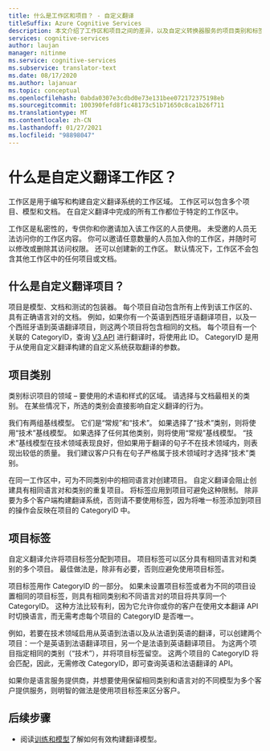 ```yaml
---
title: 什么是工作区和项目？ - 自定义翻译
titleSuffix: Azure Cognitive Services
description: 本文介绍了工作区和项目之间的差异，以及自定义转换器服务的项目类别和标签。
services: cognitive-services
author: laujan
manager: nitinme
ms.service: cognitive-services
ms.subservice: translator-text
ms.date: 08/17/2020
ms.author: lajanuar
ms.topic: conceptual
ms.openlocfilehash: 0abda0307e3cdbd0e73e131bee072172375198eb
ms.sourcegitcommit: 100390fefd8f1c48173c51b71650c8ca1b26f711
ms.translationtype: MT
ms.contentlocale: zh-CN
ms.lasthandoff: 01/27/2021
ms.locfileid: "98898047"
---
```

# <a name="what-is-a-custom-translator-workspace"></a>什么是自定义翻译工作区？

工作区是用于编写和构建自定义翻译系统的工作区域。 工作区可以包含多个项目、模型和文档。 在自定义翻译中完成的所有工作都位于特定的工作区中。

工作区是私密性的，专供你和你邀请加入该工作区的人员使用。 未受邀的人员无法访问你的工作区内容。 你可以邀请任意数量的人员加入你的工作区，并随时可以修改或删除其访问权限。 还可以创建新的工作区。 默认情况下，工作区不会包含其他工作区中的任何项目或文档。

## <a name="what-is-a-custom-translator-project"></a>什么是自定义翻译项目？

项目是模型、文档和测试的包装器。 每个项目自动包含所有上传到该工作区的、具有正确语言对的文档。 例如，如果你有一个英语到西班牙语翻译项目，以及一个西班牙语到英语翻译项目，则这两个项目将包含相同的文档。 每个项目有一个关联的 CategoryID，查询 [V3 API](../reference/v3-0-translate.md?tabs=curl) 进行翻译时，将使用此 ID。 CategoryID 是用于从使用自定义翻译构建的自定义系统获取翻译的参数。

## <a name="project-categories"></a>项目类别

类别标识项目的领域 – 要使用的术语和样式的区域。 请选择与文档最相关的类别。 在某些情况下，所选的类别会直接影响自定义翻译的行为。

我们有两组基线模型。 它们是“常规”和“技术”。 如果选择了“技术”类别，则将使用“技术”基线模型。 如果选择了任何其他类别，则将使用“常规”基线模型。 “技术”基线模型在技术领域表现良好，但如果用于翻译的句子不在技术领域内，则表现出较低的质量。 我们建议客户只有在句子严格属于技术领域时才选择“技术”类别。

在同一工作区中，可为不同类别中的相同语言对创建项目。 自定义翻译会阻止创建具有相同语言对和类别的重复项目。 将标签应用到项目可避免这种限制。 除非要为多个客户端构建翻译系统，否则请不要使用标签，因为将唯一标签添加到项目的操作会反映在项目的 CategoryID 中。

## <a name="project-labels"></a>项目标签

自定义翻译允许将项目标签分配到项目。 项目标签可以区分具有相同语言对和类别的多个项目。 最佳做法是，除非有必要，否则应避免使用项目标签。

项目标签用作 CategoryID 的一部分。 如果未设置项目标签或者为不同的项目设置相同的项目标签，则具有相同类别和不同语言对的项目将共享同一个 CategoryID。 这种方法比较有利，因为它允许你或你的客户在使用文本翻译 API 时切换语言，而无需考虑每个项目的 CategoryID 是否唯一。

例如，若要在技术领域启用从英语到法语以及从法语到英语的翻译，可以创建两个项目：一个是英语到法语翻译项目，另一个是法语到英语翻译项目。 为这两个项目指定相同的类别（“技术”），并将项目标签留空。 这两个项目的 CategoryID 将会匹配，因此，无需修改 CategoryID，即可查询英语和法语翻译的 API。

如果你是语言服务提供商，并想要使用保留相同类别和语言对的不同模型为多个客户提供服务，则明智的做法是使用项目标签来区分客户。

## <a name="next-steps"></a>后续步骤

- 阅读[训练和模型](training-and-model.md)了解如何有效构建翻译模型。